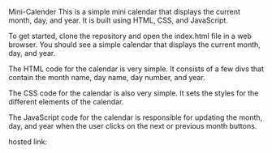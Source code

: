 Mini-Calender This is a simple mini calendar that displays the current month, day, and year. It is built using HTML, CSS, and JavaScript.

To get started, clone the repository and open the index.html file in a web browser. You should see a simple calendar that displays the current month, day, and year.

The HTML code for the calendar is very simple. It consists of a few divs that contain the month name, day name, day number, and year.

The CSS code for the calendar is also very simple. It sets the styles for the different elements of the calendar.

The JavaScript code for the calendar is responsible for updating the month, day, and year when the user clicks on the next or previous month buttons.

hosted link:

